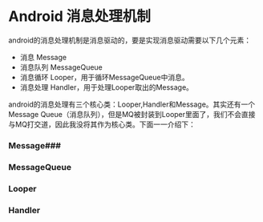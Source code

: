 ﻿# Android 消息处理机制
android的消息处理机制是消息驱动的，要是实现消息驱动需要以下几个元素：

- 消息 Message
- 消息队列  MessageQueue
- 消息循环  Looper，用于循环MessageQueue中消息。
- 消息处理  Handler，用于处理Looper取出的Message。

android的消息处理有三个核心类：Looper,Handler和Message。其实还有一个Message Queue（消息队列），但是MQ被封装到Looper里面了，我们不会直接与MQ打交道，因此我没将其作为核心类。下面一一介绍下：
### Message###


### MessageQueue ###

### Looper ###

### Handler ###





